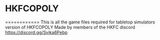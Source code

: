 # HKFCOPOLY
============
This is all the game files required for tabletop simulators version of HKFCOPOLY
Made by members of the HKFC discord https://discord.gg/Svjka6Pebp
